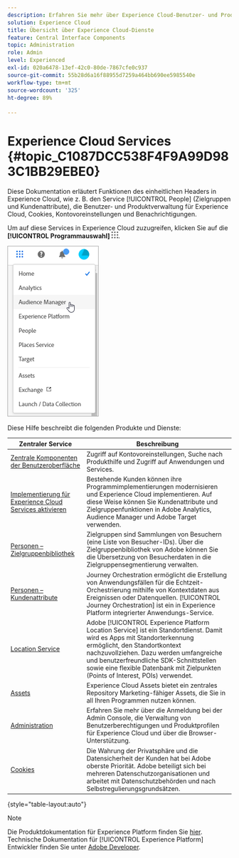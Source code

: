 ```yaml
---
description: Erfahren Sie mehr über Experience Cloud-Benutzer- und Produktverwaltung, Personen (Zielgruppen und Kundenattribute), Journey Orchestration, Angebote, Orte, Experience Platform und Mobile Services.
solution: Experience Cloud
title: Übersicht über Experience Cloud-Dienste
feature: Central Interface Components
topic: Administration
role: Admin
level: Experienced
exl-id: 020a6478-13ef-42c0-80de-7867cfe0c937
source-git-commit: 55b28d6a16f88955d7259a464bb690ee5985540e
workflow-type: tm+mt
source-wordcount: '325'
ht-degree: 89%

---
```


# Experience Cloud Services {#topic_C1087DCC538F4F9A99D983C1BB29EBE0}

Diese Dokumentation erläutert Funktionen des einheitlichen Headers in Experience Cloud, wie z. B. den Service [!UICONTROL People] (Zielgruppen und Kundenattribute), die Benutzer- und Produktverwaltung für Experience Cloud, Cookies, Kontovoreinstellungen und Benachrichtigungen.

Um auf diese Services in Experience Cloud zuzugreifen, klicken Sie auf die **[!UICONTROL Programmauswahl]**
![Services-Auswahl](assets/menu-icon.png).

![Experience Cloud Services](assets/platform-core-services.png)

Diese Hilfe beschreibt die folgenden Produkte und Dienste:

| Zentraler Service | Beschreibung |
|--- |--- |
| [Zentrale Komponenten der Benutzeroberfläche](experience-cloud.md) | Zugriff auf Kontovoreinstellungen, Suche nach Produkthilfe und Zugriff auf Anwendungen und Services. |
| [Implementierung für Experience Cloud Services aktivieren](core-services.md) | Bestehende Kunden können ihre Programmimplementierungen modernisieren und Experience Cloud implementieren. Auf diese Weise können Sie Kundenattribute und Zielgruppenfunktionen in Adobe Analytics, Audience Manager und Adobe Target verwenden. |
| [Personen – Zielgruppenbibliothek](audience-library.md) | Zielgruppen sind Sammlungen von Besuchern (eine Liste von Besucher-IDs). Über die Zielgruppenbibliothek von Adobe können Sie die Übersetzung von Besucherdaten in die Zielgruppensegmentierung verwalten.   |
| [Personen – Kundenattribute](attributes.md) | Journey Orchestration ermöglicht die Erstellung von Anwendungsfällen für die Echtzeit-Orchestrierung mithilfe von Kontextdaten aus Ereignissen oder Datenquellen. [!UICONTROL Journey Orchestration] ist ein in Experience Platform integrierter Anwendungs-Service. |
| [Location Service](https://experienceleague.adobe.com/docs/places/using/home.html?lang=de) | Adobe [!UICONTROL Experience Platform Location Service] ist ein Standortdienst. Damit wird es Apps mit Standorterkennung ermöglicht, den Standortkontext nachzuvollziehen. Dazu werden umfangreiche und benutzerfreundliche SDK-Schnittstellen sowie eine flexible Datenbank mit Zielpunkten (Points of Interest, POIs) verwendet. |
| [Assets](experience-cloud-assets.md) | Experience Cloud Assets bietet ein zentrales Repository Marketing-fähiger Assets, die Sie in all Ihren Programmen nutzen können. |
| [Administration](admin-getting-started.md) | Erfahren Sie mehr über die Anmeldung bei der Admin Console, die Verwaltung von Benutzerberechtigungen und Produktprofilen für Experience Cloud und über die Browser-Unterstützung. |
| [Cookies](cookies-privacy.md) | Die Wahrung der Privatsphäre und die Datensicherheit der Kunden hat bei Adobe oberste Priorität. Adobe beteiligt sich bei mehreren Datenschutzorganisationen und arbeitet mit Datenschutzbehörden und nach Selbstregulierungsgrundsätzen. |

{style="table-layout:auto"}

>[!NOTE]
>
>Die Produktdokumentation für Experience Platform finden Sie [hier](https://experienceleague.adobe.com/docs/experience-platform/landing/home.html?lang=de). Technische Dokumentation für [!UICONTROL Experience Platform] Entwickler finden Sie unter [Adobe Developer](https://developer.adobe.com/apis).
